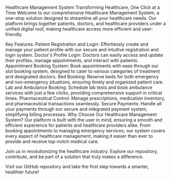 Healthcare Management System
Transforming Healthcare, One Click at a Time
Welcome to our comprehensive Healthcare Management System, a one-stop solution designed to streamline all your healthcare needs. Our platform brings together patients, doctors, and healthcare providers under a unified digital roof, making healthcare access more efficient and user-friendly.

Key Features:
Patient Registration and Login: Effortlessly create and manage your patient profile with our secure and intuitive registration and login system.
Doctor's Profile Login: Doctors can easily access and update their profiles, manage appointments, and interact with patients.
Appointment Booking System: Book appointments with ease through our slot booking system, designed to cater to various categories of treatment and designated doctors.
Bed Booking: Reserve beds for both emergency and non-emergency situations, ensuring timely and organized patient care.
Lab and Ambulance Booking: Schedule lab tests and book ambulance services with just a few clicks, providing comprehensive support in critical times.
Pharmaceutical Control: Manage prescriptions, medication inventory, and pharmaceutical transactions seamlessly.
Secure Payments: Handle all your payments through our secure and integrated payment system, simplifying billing processes.
Why Choose Our Healthcare Management System?
Our platform is built with the user in mind, ensuring a smooth and efficient experience for patients and healthcare providers alike. From booking appointments to managing emergency services, our system covers every aspect of healthcare management, making it easier than ever to provide and receive top-notch medical care.

Join us in revolutionizing the healthcare industry. Explore our repository, contribute, and be part of a solution that truly makes a difference.

Visit our GitHub repository and take the first step towards a smarter, healthier future!

